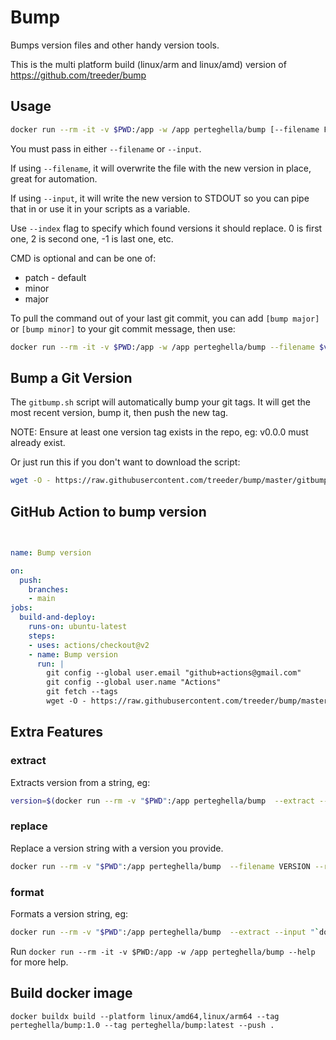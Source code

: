 # Bump

Bumps version files and other handy version tools.

This is the multi platform build (linux/arm and linux/amd) version of https://github.com/treeder/bump

## Usage

```sh
docker run --rm -it -v $PWD:/app -w /app perteghella/bump [--filename FILENAME] [--input STRING] [CMD]
```

You must pass in either `--filename` or `--input`.

If using `--filename`, it will overwrite the file with the new version in place, great for automation.

If using `--input`, it will write the new version to STDOUT so you can pipe that in or use it in your scripts as a variable.

Use `--index` flag to specify which found versions it should replace. 0 is first one, 2 is second one, -1 is last one, etc.

CMD is optional and can be one of:

* patch - default
* minor
* major

To pull the command out of your last git commit, you can add `[bump major]` or `[bump minor]` to your git commit message, then use:

```sh
docker run --rm -it -v $PWD:/app -w /app perteghella/bump --filename $version_file "$(git log -1 --pretty=%B)"
```

## Bump a Git Version

The `gitbump.sh` script will automatically bump your git tags. It will get the most recent version, bump it, 
then push the new tag.

NOTE: Ensure at least one version tag exists in the repo, eg: v0.0.0 must already exist.

Or just run this if you don't want to download the script:

```sh
wget -O - https://raw.githubusercontent.com/treeder/bump/master/gitbump.sh | bash
```

## GitHub Action to bump version

```yaml

  
name: Bump version

on:
  push:
    branches: 
    - main
jobs:
  build-and-deploy:    
    runs-on: ubuntu-latest
    steps:
    - uses: actions/checkout@v2
    - name: Bump version
      run: |
        git config --global user.email "github+actions@gmail.com"
        git config --global user.name "Actions"
        git fetch --tags
        wget -O - https://raw.githubusercontent.com/treeder/bump/master/gitbump.sh | bash
```

## Extra Features

### extract

Extracts version from a string, eg: 

```sh
version=$(docker run --rm -v "$PWD":/app perteghella/bump  --extract --input "`docker -v`")
```

### replace

Replace a version string with a version you provide.

```sh
docker run --rm -v "$PWD":/app perteghella/bump  --filename VERSION --replace 1.2.3
```

### format

Formats a version string, eg:

```sh
docker run --rm -v "$PWD":/app perteghella/bump  --extract --input "`docker -v`" --format M.m
```

Run `docker run --rm -it -v $PWD:/app -w /app perteghella/bump --help` for more help.

## Build docker image

```
docker buildx build --platform linux/amd64,linux/arm64 --tag perteghella/bump:1.0 --tag perteghella/bump:latest --push .
```